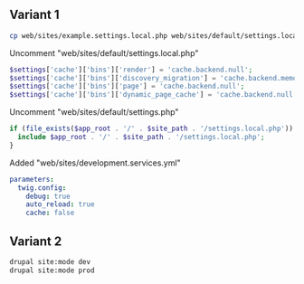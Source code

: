 ## Variant 1

``` sh
cp web/sites/example.settings.local.php web/sites/default/settings.local.php
```

Uncomment "web/sites/default/settings.local.php"
``` php
$settings['cache']['bins']['render'] = 'cache.backend.null';
$settings['cache']['bins']['discovery_migration'] = 'cache.backend.memory';
$settings['cache']['bins']['page'] = 'cache.backend.null';
$settings['cache']['bins']['dynamic_page_cache'] = 'cache.backend.null';
```

Uncomment "web/sites/default/settings.php"
``` php
if (file_exists($app_root . '/' . $site_path . '/settings.local.php')) {
  include $app_root . '/' . $site_path . '/settings.local.php';
}
```

Added "web/sites/development.services.yml"
``` yaml
parameters:
  twig.config:
    debug: true
    auto_reload: true
    cache: false
```

## Variant 2

``` sh
drupal site:mode dev
drupal site:mode prod
```

